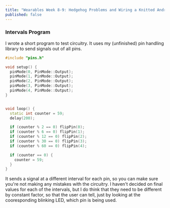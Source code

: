 ```yaml
---
title: "Wearables Week 8-9: Hedgehog Problems and Wiring a Knitted Android Instead"
published: false
---
```


### Intervals Program
I wrote a short program to test circuitry. It uses my (unfinished) pin handling
library to send signals out of all pins.

```cpp
#include "pins.h"

void setup() {
  pinMode(0, PinMode::Output);
  pinMode(1, PinMode::Output);
  pinMode(2, PinMode::Output);
  pinMode(3, PinMode::Output);
  pinMode(4, PinMode::Output);
}


void loop() {
  static int counter = 59;
  delay(200);

  if (counter % 2 == 0) flipPin(0);
  if (counter % 6 == 0) flipPin(1);
  if (counter % 12 == 0) flipPin(2);
  if (counter % 30 == 0) flipPin(3);
  if (counter % 60 == 0) flipPin(4);

  if (counter == 0) {
    counter = 59;
  }
}
```

It sends a signal at a different interval for each pin, so you can make sure you're
not making any mistakes with the circuitry. I haven't decided on final values for
each of the intervals, but I do think that they need to be different by constant
factor, so that the user can tell, just by looking at the cooresponding blinking
LED, which pin is being used.
